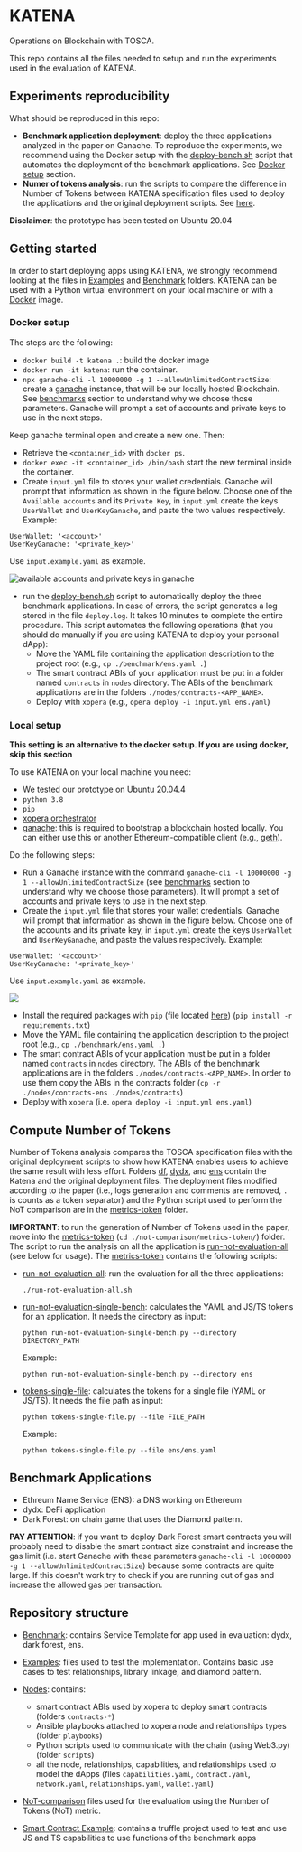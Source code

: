 # KATENA
Operations on Blockchain with TOSCA.

This repo contains all the files needed to setup and run the experiments used in the evaluation of KATENA.

## Experiments reproducibility
What should be reproduced in this repo:
- **Benchmark application deployment**: deploy the three applications analyzed in the paper on Ganache. To reproduce the experiments, we recommend using the Docker setup with the [deploy-bench.sh](./deploy-bench.sh) script that automates the deployment of the benchmark applications. See [Docker setup](#docker-setup) section.
- **Numer of tokens analysis**: run the scripts to compare the difference in Number of Tokens between KATENA specification files used to deploy the applications and the original deployment scripts. See [here](#compute-number-of-tokens).

**Disclaimer**: the prototype has been tested on Ubuntu 20.04

## Getting started
In order to start deploying apps using KATENA, we strongly recommend looking at the files in [Examples](./examples/) and [Benchmark](./benchmark/) folders. 
KATENA can be used with a Python virtual environment on your local machine or with a [Docker](https://www.docker.com/) image.

### Docker setup

The steps are the following:
- `docker build -t katena .`: build the docker image
- `docker run -it katena`: run the container.
- `npx ganache-cli -l 10000000 -g 1 --allowUnlimitedContractSize`: create a [ganache](https://trufflesuite.com/ganache/) instance, that will be our locally hosted Blockchain. See [benchmarks](#benchmark-applications) section to understand why we choose those parameters. Ganache will prompt a set of accounts and private keys to use in the next steps.

Keep ganache terminal open and create a new one. Then:
- Retrieve the `<container_id>` with `docker ps`.
- `docker exec -it <container_id> /bin/bash` start the new terminal inside the container. 
- Create `input.yml` file to stores your wallet credentials. Ganache will prompt that information as shown in the figure below. Choose one of the `Available accounts` and its `Private Key`, in `input.yml` create the keys `UserWallet` and `UserKeyGanache`, and paste the two values respectively. Example:
```
UserWallet: '<account>'
UserKeyGanache: '<private_key>'
```
Use `input.example.yaml` as example.

![available accounts and private keys in ganache](./images/ganache-accounts.jpg)

- run the [deploy-bench.sh](./deploy-bench.sh) script to automatically deploy the three benchmark applications. In case of errors, the script generates a log stored in the file `deploy.log`. It takes 10 minutes to complete the entire procedure.
This script automates the following operations (that you should do manually if you are using KATENA to deploy your personal dApp):
    - Move the YAML file containing the application description to the project root (e.g., `cp ./benchmark/ens.yaml .`)
    - The smart contract ABIs of your application must be put in a folder named `contracts` in `nodes` directory. The ABIs of the benchmark applications are in the folders `./nodes/contracts-<APP_NAME>`.
    - Deploy with `xopera` (e.g., `opera deploy -i input.yml ens.yaml`)

### Local setup

**This setting is an alternative to the docker setup. If you are using docker, skip this section**

To use KATENA on your local machine you need:
- We tested our prototype on Ubuntu 20.04.4
- `python 3.8`
- `pip`
- [xopera orchestrator](https://github.com/xlab-si/xopera-opera#installation-and-quickstart)
- [ganache](https://trufflesuite.com/ganache/): this is required to bootstrap a blockchain hosted locally. You can either use this or another Ethereum-compatible client (e.g., [geth](https://geth.ethereum.org/)).


Do the following steps:
- Run a Ganache instance with the command `ganache-cli -l 10000000 -g 1 --allowUnlimitedContractSize` (see [benchmarks](#benchmark-applications) section to understand why we choose those parameters). It will prompt a set of accounts and private keys to use in the next step.
- Create the `input.yml` file that stores your wallet credentials. Ganache will prompt that information as shown in the figure below. Choose one of the accounts and its private key, in `input.yml` create the keys `UserWallet` and `UserKeyGanache`, and paste the values respectively. Example:
```
UserWallet: '<account>'
UserKeyGanache: '<private_key>'
```
Use `input.example.yaml` as example.


![](./images/ganache-accounts.jpg) 


- Install the required packages with `pip` (file located [here](./requirements.txt)) (`pip install -r requirements.txt`)
- Move the YAML file containing the application description to the project root (e.g., `cp ./benchmark/ens.yaml .`)
- The smart contract ABIs of your application must be put in a folder named `contracts` in `nodes` directory. The ABIs of the benchmark applications are in the folders `./nodes/contracts-<APP_NAME>`. In order to use them copy the ABIs in the contracts folder (`cp -r ./nodes/contracts-ens ./nodes/contracts`)
- Deploy with `xopera` (i.e. `opera deploy -i input.yml ens.yaml`)

## Compute Number of Tokens

Number of Tokens analysis compares the TOSCA specification files with the original deployment scripts to show how KATENA enables users to achieve the same result with less effort.
Folders [df](./not-comparison/dark-forest/), [dydx](./not-comparison/dydx/), and [ens](./not-comparison/ens/) contain the Katena and the original deployment files.
The deployment files modified according to the paper (i.e., logs generation and comments are removed, `.` is counts as a token separator) and the Python script used to perform the NoT comparison are in the [metrics-token](./not-comparison/metrics-token/) folder.

**IMPORTANT**: to run the generation of Number of Tokens used in the paper, move into the [metrics-token](./not-comparison/metrics-token/) (`cd ./not-comparison/metrics-token/`) folder. 
The script to run the analysis on all the application is [run-not-evaluation-all](./run-not-evaluation-all.sh) (see below for usage). 
The [metrics-token](./not-comparison/metrics-token/) contains the following scripts:

- [run-not-evaluation-all](./run-not-evaluation-all.sh): run the evaluation for all the three applications:
    ```
    ./run-not-evaluation-all.sh
    ```

- [run-not-evaluation-single-bench](./run-not-evaluation-single-bench.py): calculates the YAML and JS/TS tokens for an application. It needs the directory as input:
    ```
    python run-not-evaluation-single-bench.py --directory DIRECTORY_PATH
    ```
    Example:
    ```
    python run-not-evaluation-single-bench.py --directory ens
    ```

- [tokens-single-file](./tokens-single-file.py): calculates the tokens for a single file (YAML or JS/TS). It needs the file path as input:
    ```
    python tokens-single-file.py --file FILE_PATH
    ```
    Example:
    ```
    python tokens-single-file.py --file ens/ens.yaml
    ```

## Benchmark Applications
- Ethreum Name Service (ENS): a DNS working on Ethereum
- dydx: DeFi application
- Dark Forest: on chain game that uses the Diamond pattern. 


**PAY ATTENTION**: if you want to deploy Dark Forest smart contracts you will probably need to disable the smart contract size constraint and increase the gas limit (i.e. start Ganache with these parameters `ganache-cli -l 10000000 -g 1 --allowUnlimitedContractSize`) because some contracts are quite large. If this doesn't work try to check if you are running out of gas and increase the allowed gas per transaction.



## Repository structure

- [Benchmark](./benchmark/): contains Service Template for app used in evaluation: dydx, dark forest, ens.

- [Examples](./examples/): files used to test the implementation. Contains basic use cases to test relationships, library linkage, and diamond pattern.

- [Nodes](./nodes/): contains:
    - smart contract ABIs used by xopera to deploy smart contracts (folders `contracts-*`)
    - Ansible playbooks attached to xopera node and relationships types (folder `playbooks`)
    - Python scripts used to communicate with the chain (using Web3.py) (folder `scripts`)
    - all the node, relationships, capabilities, and relationships used to model the dApps (files `capabilities.yaml`, `contract.yaml`, `network.yaml`, `relationships.yaml`, `wallet.yaml`)


- [NoT-comparison](./not-comparison/) files used for the evaluation using the Number of Tokens (NoT) metric.

- [Smart Contract Example](./smart-contract-example/): contains a truffle project used to test and use JS and TS capabilities to use functions of the benchmark apps
